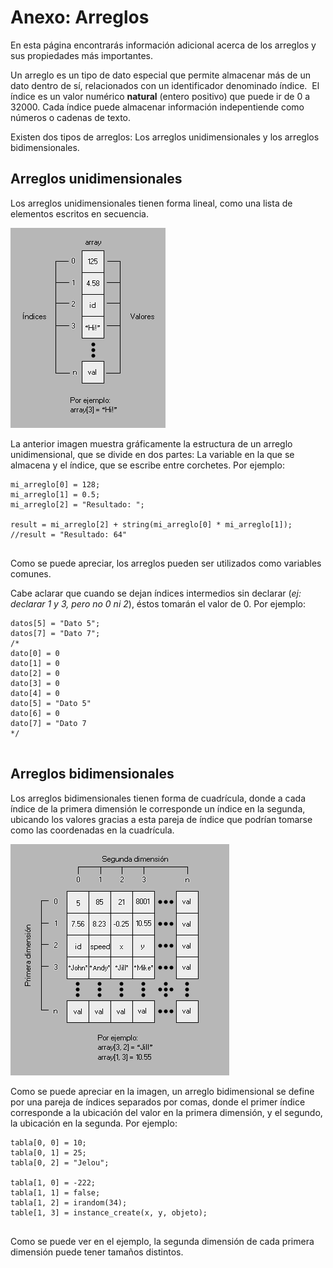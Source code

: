 # Anexo: Arreglos

En esta página encontrarás información adicional acerca de los arreglos y sus propiedades más importantes.  
  
Un arreglo es un tipo de dato especial que permite almacenar más de un dato dentro de sí, relacionados con un identificador denominado índice.  El índice es un valor numérico **natural** (entero positivo) que puede ir de 0 a 32000. Cada índice puede almacenar información indepentiende como números o cadenas de texto.  
  
Existen dos tipos de arreglos: Los arreglos unidimensionales y los arreglos bidimensionales.  

## Arreglos unidimensionales

Los arreglos unidimensionales tienen forma lineal, como una lista de elementos escritos en secuencia.  
  

![](imagenes/1darr.png)

  
La anterior imagen muestra gráficamente la estructura de un arreglo unidimensional, que se divide en dos partes: La variable en la que se almacena y el índice, que se escribe entre corchetes. Por ejemplo:  
  
```gml  
mi_arreglo[0] = 128;  
mi_arreglo[1] = 0.5;  
mi_arreglo[2] = "Resultado: ";  
  
result = mi_arreglo[2] + string(mi_arreglo[0] * mi_arreglo[1]);  
//result = "Resultado: 64"  
  
```  
Como se puede apreciar, los arreglos pueden ser utilizados como variables comunes.  
  
Cabe aclarar que cuando se dejan índices intermedios sin declarar (_ej: declarar 1 y 3, pero no 0 ni 2_), éstos tomarán el valor de 0. Por ejemplo:  
  
```gml  
datos[5] = "Dato 5";  
datos[7] = "Dato 7";  
/*  
dato[0] = 0  
dato[1] = 0  
dato[2] = 0  
dato[3] = 0  
dato[4] = 0  
dato[5] = "Dato 5"  
dato[6] = 0  
dato[7] = "Dato 7  
*/  
  
```  

## Arreglos bidimensionales

Los arreglos bidimensionales tienen forma de cuadrícula, donde a cada índice de la primera dimensión le corresponde un índice en la segunda, ubicando los valores gracias a esta pareja de índice que podrían tomarse como las coordenadas en la cuadrícula.  
  

![](imagenes/2darr.png)

  
Como se puede apreciar en la imagen, un arreglo bidimensional se define por una pareja de índices separados por comas, donde el primer índice corresponde a la ubicación del valor en la primera dimensión, y el segundo, la ubicación en la segunda. Por ejemplo:  
  
```gml  
tabla[0, 0] = 10;  
tabla[0, 1] = 25;  
tabla[0, 2] = "Jelou";  
  
tabla[1, 0] = -222;  
tabla[1, 1] = false;  
tabla[1, 2] = irandom(34);  
table[1, 3] = instance_create(x, y, objeto);  
  
```  
Como se puede ver en el ejemplo, la segunda dimensión de cada primera dimensión puede tener tamaños distintos.